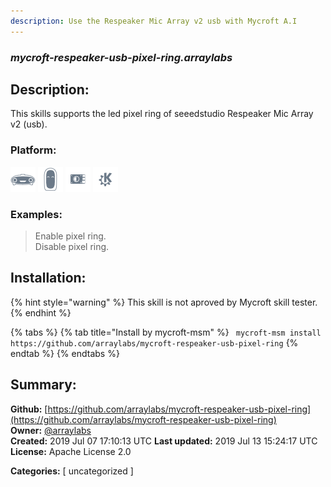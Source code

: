 ```yaml
---
description: Use the Respeaker Mic Array v2 usb with Mycroft A.I
---
```


### _mycroft-respeaker-usb-pixel-ring.arraylabs_  
## Description:  
This skills supports the led pixel ring of seeedstudio Respeaker Mic Array v2 (usb).  
  
  
### Platform:  
 ![Mark I](../.gitbook/assets/mark-1-icon.png)  ![Mark II](../.gitbook/assets/mark-2-icon.png)  ![Picroft](../.gitbook/assets/picroft-icon.png)  ![plasmoid](../.gitbook/assets/kde.png)   
### Examples:  
> Enable pixel ring.  
> Disable pixel ring.  
  
## Installation:  
{% hint style="warning" %}
This skill is not aproved by Mycroft skill tester.
{% endhint %}
    
{% tabs %}
{% tab title="Install by mycroft-msm" %}
``` mycroft-msm install https://github.com/arraylabs/mycroft-respeaker-usb-pixel-ring```
{% endtab %}
  {% endtabs %}
    
## Summary:  
**Github:** [https://github.com/arraylabs/mycroft-respeaker-usb-pixel-ring](https://github.com/arraylabs/mycroft-respeaker-usb-pixel-ring)  
**Owner:** [@arraylabs](https://github.com/arraylabs)  
**Created:** 2019 Jul 07 17:10:13 UTC  **Last updated:** 2019 Jul 13 15:24:17 UTC  
**License:** Apache License 2.0  
  
**Categories:** [ uncategorized ]   
